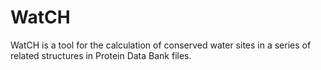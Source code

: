 # WatCH
WatCH is a tool for the calculation of conserved water sites in a series of related structures in Protein Data Bank files.
